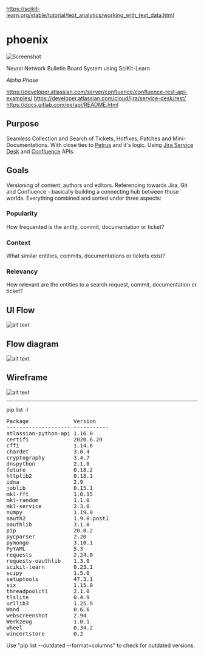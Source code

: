 https://scikit-learn.org/stable/tutorial/text_analytics/working_with_text_data.html

# phoenix

![Screenshot](src/Screenshot.png "Phoenix Screenshot")

Neural Network Bulletin Board System using SciKit-Learn

_Alpha Phase_

https://developer.atlassian.com/server/confluence/confluence-rest-api-examples/
https://developer.atlassian.com/cloud/jira/service-desk/rest/
https://docs.gitlab.com/ee/api/README.html

## Purpose

Seamless Collection and Search of Tickets, Hotfixes, Patches and Mini-Documentations. With close ties to [Petrus](https://github.com/Skadisson/petrus) and it's logic. Using [Jira Service Desk](https://docs.atlassian.com/jira-servicedesk/REST/3.9.1/) and [Confluence](https://docs.atlassian.com/ConfluenceServer/rest/7.0.3/) APIs.

## Goals

Versioning of content, authors and editors. Referencing towards Jira, Git and Confluence - basically building a connecting hub between those worlds. Everything combined and sorted under three aspects: 

### Popularity

How frequented is the entity, commit, documentation or ticket?

### Context 

What similar entities, commits, documentations or tickets exist?

### Relevancy

How relevant are the entities to a search request, commit, documentation or ticket?

## UI Flow

![alt text](src/ui_flow.png "UI Flow")

## Flow diagram

![alt text](src/flow_diagram.png "Flow Diagram")

## Wireframe

![alt text](src/wireframe.png "Wireframe")


___

pip list -l
<pre>
Package              Version
-------------------- -----------
atlassian-python-api 1.16.0
certifi              2020.6.20
cffi                 1.14.6
chardet              3.0.4
cryptography         3.4.7
dnspython            2.1.0
future               0.18.2
httplib2             0.18.1
idna                 2.9
joblib               0.15.1
mkl-fft              1.0.15
mkl-random           1.1.0
mkl-service          2.3.0
numpy                1.19.0
oauth2               1.9.0.post1
oauthlib             3.1.0
pip                  20.0.2
pycparser            2.20
pymongo              3.10.1
PyYAML               5.3
requests             2.24.0
requests-oauthlib    1.3.0
scikit-learn         0.23.1
scipy                1.5.0
setuptools           47.3.1
six                  1.15.0
threadpoolctl        2.1.0
tlslite              0.4.9
urllib3              1.25.9
Wand                 0.6.6
webscreenshot        2.94
Werkzeug             1.0.1
wheel                0.34.2
wincertstore         0.2
</pre>

Use "pip list --outdated --format=columns" to check for outdated versions.
